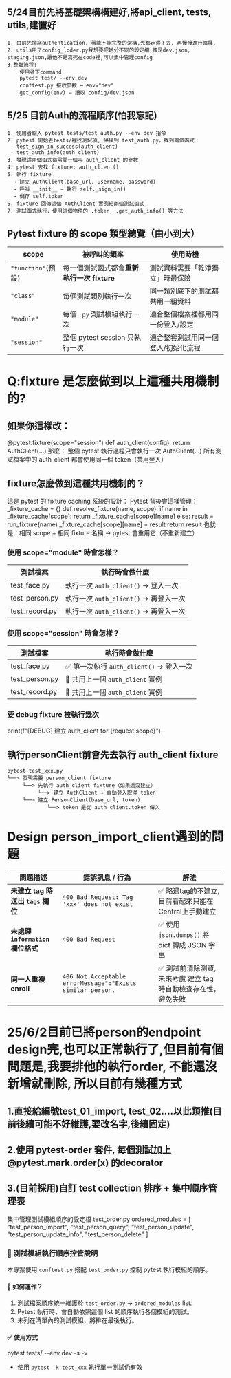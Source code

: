 ## 5/24目前先將基礎架構構建好,將api_client, tests, utils,建置好
    1. 目前先撰寫authentication, 看能不能完整的架構,先都走得下去, 再慢慢進行擴展, 
    2. utils用了config_loder.py我想要把她分不同的設定檔,像是dev.json, staging.json,讓他不是寫死在code裡,可以集中管理config
    3.整體流程:
        使用者下command
        pytest test/ --env dev
        conftest.py 接收參數 → env="dev"
        get_config(env) → 讀取 config/dev.json

## 5/25 目前Auth的流程順序(怕我忘記)
    1. 使用者輸入 pytest tests/test_auth.py --env dev 指令
    2. pytest 開始去tests/裡找測試項, 掃描到 test_auth.py，找到兩個函式：
     - test_sign_in_success(auth_client)
     - test_auth_info(auth_client)
    3. 發現這兩個函式都需要一個叫 auth_client 的參數
    4. pytest 去找 fixture: auth_client()
    5. 執行 fixture：
      → 建立 AuthClient(base_url, username, password)
      → 呼叫 __init__ → 執行 self._sign_in()
      → 儲存 self.token
    6. fixture 回傳這個 AuthClient 實例給兩個測試函式
    7. 測試函式執行，使用這個物件的 .token, .get_auth_info() 等方法

## Pytest fixture 的 scope 類型總覽（由小到大）
| scope                 | 被呼叫的頻率                               | 使用時機               |
| ----------------      | ---------------------------               | ------------------ |
| `"function"`(預設)    | 每一個測試函式都會**重新執行一次 fixture**   | 測試資料需要「乾淨獨立」時最保險   |
| `"class"`             | 每個測試類別執行一次                        | 同一類別底下的測試都共用一組資料   |
| `"module"`            | 每個 `.py` 測試模組執行一次                 | 適合整個檔案裡都用同一份登入/設定  |
| `"session"`           | 整個 pytest session 只執行一次              | 適合整套測試用同一個登入/初始化流程 |

# Q:fixture 是怎麼做到以上這種共用機制的?

## 如果你這樣改：
@pytest.fixture(scope="session")
def auth_client(config):
    return AuthClient(...)
那麼：
整個 pytest 執行過程只會執行一次 AuthClient(...)
所有測試檔案中的 auth_client 都會使用同一個 token（共用登入）

## fixture怎麼做到這種共用機制的？
這是 pytest 的 fixture caching 系統的設計：
Pytest 背後會這樣管理：
_fixture_cache = {}
def resolve_fixture(name, scope):
    if name in _fixture_cache[scope]:
        return _fixture_cache[scope][name]
    else:
        result = run_fixture(name)
        _fixture_cache[scope][name] = result
        return result
也就是：相同 scope + 相同 fixture 名稱 → pytest 會重用它（不重新建立）

  ### 使用 scope="module" 時會怎樣？
  | 測試檔案         | 執行時會做什麼                      |
  | --------------- | ---------------------------- |
  | test\_face.py   | 執行一次 `auth_client()` → 登入一次  |
  | test\_person.py | 執行一次 `auth_client()` → 再登入一次 |
  | test\_record.py | 執行一次 `auth_client()` → 再登入一次 |

  ### 使用 scope="session" 時會怎樣？
  | 測試檔案            | 執行時會做什麼                     |
  | --------------- | ------------------------------ |
  | test\_face.py   | ✅ 第一次執行 `auth_client()` → 登入一次 |
  | test\_person.py | 🔁 共用上一個 `auth_client` 實例      |
  | test\_record.py | 🔁 共用上一個 `auth_client` 實例      |

  ### 要 debug fixture 被執行幾次
  print(f"[DEBUG] 建立 auth_client for {request.scope}")

## 執行personClient前會先去執行 auth_client fixture

    pytest test_xxx.py
    └──> 發現需要 person_client fixture
         └──> 先執行 auth_client fixture（如果還沒建立）
              └──> 建立 AuthClient → 自動登入取得 token
         └──> 建立 PersonClient(base_url, token)
                 └──> token 是從 auth_client.token 傳入

# Design person_import_client遇到的問題
| 問題描述                        | 錯誤訊息 / 行為                                   | 解法                                             |
| ---------------------------     | ------------------------------------------- | ---------------------------------------------------------|
| **未建立 tag 時送出 `tags` 欄位**   | `400 Bad Request: Tag 'xxx' does not exist`           | ✅ 略過tag的不建立,目前看起來只能在Central上手動建立 |
| **未處理 `information` 欄位格式**  | `400 Bad Request`                                      | ✅ 使用 `json.dumps()` 將 dict 轉成 JSON 字串       |
| **同一人重複 enroll**        | `406 Not Acceptable errorMessage":"Exists similar person.`   | ✅ 測試前清除測資,未來考慮 建立 tag 時自動檢查存在性，避免失敗 |

# 25/6/2目前已將person的endpoint design完,也可以正常執行了,但目前有個問題是,我要排他的執行order, 不能還沒新增就刪除, 所以目前有幾種方式
## 1.直接給編號test_01_import, test_02....以此類推(目前後續可能不好維護,要改名字,後續固定)
## 2.使用 pytest-order 套件, 每個測試加上 @pytest.mark.order(x) 的decorator

## 3.(目前採用)自訂 test collection 排序 + 集中順序管理表
集中管理測試模組順序的設定檔 test_order.py
ordered_modules = [
    "test_person_import",
    "test_person_query",
    "test_person_update",
    "test_person_update_info",
    "test_person_delete"
]
### 🔁 測試模組執行順序控管說明
本專案使用 `conftest.py` 搭配 `test_order.py` 控制 pytest 執行模組的順序。
#### 📌 如何運作？

1. 測試檔案順序統一維護於 `test_order.py` → `ordered_modules` list。
2. Pytest 執行時，會自動依照這個 list 的順序執行各個模組的測試。
3. 未列在清單內的測試模組，將排在最後執行。

#### ✅ 使用方式
pytest tests/ --env dev -s -v
- 使用 `pytest -k test_xxx` 執行單一測試仍有效



